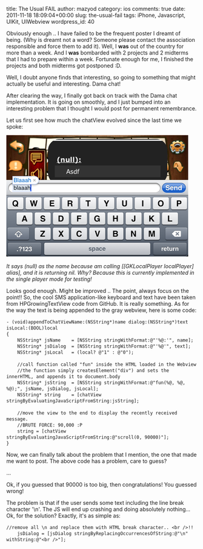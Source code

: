 title: The Usual FAIL
author: mazyod
category: ios
comments: true
date: 2011-11-18 18:09:04+00:00
slug: the-usual-fail
tags: iPhone, Javascript, UIKit, UIWebview
wordpress_id: 40

Obviously enough .. I have failed to be the frequent poster I dreamt of being. (Why is dreamt not a word? Someone please contact the association responsible and force them to add it). Well, I **was** out of the country for more than a week. And I **was** bombarded with 2 projects and 2 midterms that I had to prepare within a week. Fortunate enough for me, I finished the projects and both midterms got postponed :D.

Well, I doubt anyone finds that interesting, so going to something that might actually be useful and interesting. Dama chat!

After clearing the way, I finally got back on track with the Dama chat implementation. It is going on smoothly, and I just bumped into an interesting problem that I thought I would post for permanent remembrance.

Let us first see how much the chatView evolved since the last time we spoke:

[![image](/images/screen-shot-2011-11-18-at-8-48-05-pm2.png)](/images/screen-shot-2011-11-18-at-8-48-05-pm2.png)

*It says (null) as the name because am calling [[GKLocalPlayer localPlayer] alias], and it is returning nil. Why? Because this is currently implemented in the single player mode for testing!*

Looks good enough. Might be improved .. The point, always focus on the point!! So, the cool SMS application-like keyboard and text have been taken from HPGrowingTextView code from GitHub. It is really something. As for the way the text is being appended to the gray webview, here is some code:

```objc
- (void)appendToChatViewName:(NSString*)name dialog:(NSString*)text isLocal:(BOOL)local 
{
    NSString* jsName    = [NSString stringWithFormat:@"'%@:'", name];
    NSString* jsDialog  = [NSString stringWithFormat:@"'%@'", text];
    NSString* jsLocal   = (local? @"1" : @"0");

    //call function called "fun" inside the HTML loaded in the Webview
    //the function simply createsElement("div") and sets the innerHTML, and appends it to document.body
    NSString* jsString  = [NSString stringWithFormat:@"fun(%@, %@, %@);", jsName, jsDialog, jsLocal];
    NSString* string    = [chatView stringByEvaluatingJavaScriptFromString:jsString];

    //move the view to the end to display the recently received message.
    //BRUTE FORCE: 90,000 :P
    string = [chatView stringByEvaluatingJavaScriptFromString:@"scroll(0, 90000)"];
}

```

Now, we can finally talk about the problem that I mention, the one that made me want to post. The above code has a problem, care to guess?

...

Ok, if you guessed that 90000 is too big, then congratulations! You guessed wrong!

The problem is that if the user sends some text including the line break character '\n'. The JS will end up crashing and doing absolutely nothing... Ok, for the solution? Exactly, it's as simple as:

```objc
//remove all \n and replace them with HTML break character.. <br />!!
    jsDialog = [jsDialog stringByReplacingOccurrencesOfString:@"\n" withString:@"<br />"];

```
